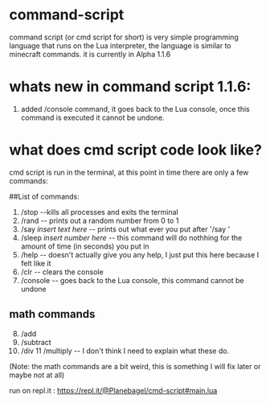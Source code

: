 # command-script
command script (or cmd script for short) is very simple programming language that runs on the Lua interpreter, the language is similar to minecraft commands. it is currently in Alpha 1.1.6

# whats new in command script 1.1.6:
1. added /console command, it goes back to the Lua console, once this command is executed it cannot be undone.

# what does cmd script code look like?
cmd script is run in the terminal, at this point in time there are only a few commands:

##List of commands:
1. /stop --kills all processes and exits the terminal
2. /rand -- prints out a random number from 0 to 1 
3. /say *insert text here* -- prints out what ever you put after '/say '
4. /sleep *insert number here* -- this command will do nothhing for the amount of time (in seconds) you put in
5. /help -- doesn't actually give you any help, I just put this here because I felt like it
6. /clr -- clears the console
7. /console -- goes back to the Lua console, this command cannot be undone

## math commands
8. /add 
9. /subtract 
10. /div
11 /multiply
-- I don't think I need to explain what these do.

(Note: the math commands are a bit weird, this is something I will fix later or maybe not at all)

run on repl.it : https://repl.it/@Planebagel/cmd-script#main.lua

